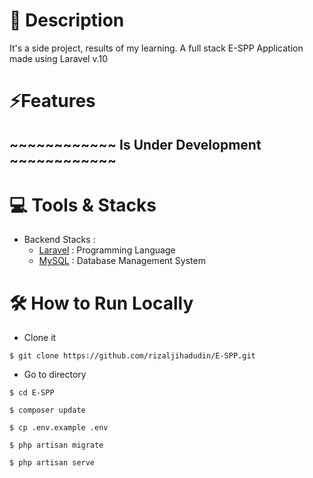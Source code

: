 # 📑 Description

It's a side project, results of my learning. A full stack E-SPP Application made using Laravel v.10

# ⚡Features

 ## ~~~~~~~~~~~~ Is Under Development ~~~~~~~~~~~~

# 💻 Tools & Stacks
- Backend Stacks :
  - [Laravel](https://laravel.com/) : Programming Language
  - [MySQL](https://www.mysql.com/) : Database Management System
  

# 🛠️ How to Run Locally

- Clone it

```
$ git clone https://github.com/rizaljihadudin/E-SPP.git
```

- Go to directory

```
$ cd E-SPP
```

```
$ composer update
```

```
$ cp .env.example .env
```

```
$ php artisan migrate
```

```
$ php artisan serve
```


